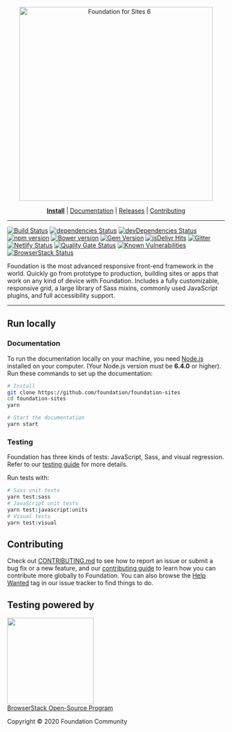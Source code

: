 <p align="center">
  <a href="http://get.foundation/">
    <img src="https://user-images.githubusercontent.com/9939075/38782856-2a64a43e-40fa-11e8-89cd-e873af03b3c4.png" alt="Foundation for Sites 6" width="448px" style="max-width:100%;"/>
  </a>
</p>

<p align="center">
  <a href="https://get.foundation/sites/docs/installation.html"><b>Install</b></a>
  | <a href="https://get.foundation/sites/docs/">Documentation</a>
  | <a href="https://github.com/foundation/foundation-sites/releases">Releases</a>
  | <a href="CONTRIBUTING.md">Contributing</a>
</p>

---

[![Build Status](https://github.com/foundation/foundation-sites/workflows/CI/badge.svg)](https://github.com/foundation/foundation-sites/actions?workflow=CI)
[![dependencies Status](https://david-dm.org/foundation/foundation-sites/status.svg)](https://david-dm.org/foundation/foundation-sites)
[![devDependencies Status](https://david-dm.org/foundation/foundation-sites/dev-status.svg)](https://david-dm.org/foundation/foundation-sites?type=dev)
[![npm version](https://badge.fury.io/js/foundation-sites.svg)](https://badge.fury.io/js/foundation-sites)
[![Bower version](https://badge.fury.io/bo/foundation-sites.svg)](https://badge.fury.io/bo/foundation-sites)
[![Gem Version](https://badge.fury.io/rb/foundation-rails.svg)](https://badge.fury.io/rb/foundation-rails)
[![jsDelivr Hits](https://data.jsdelivr.com/v1/package/npm/foundation-sites/badge?style=rounded)](https://www.jsdelivr.com/package/npm/foundation-sites)
[![Gitter](https://badges.gitter.im/Join%20Chat.svg)](https://gitter.im/zurb/foundation-sites?utm_source=badge&utm_medium=badge&utm_campaign=pr-badge)
[![Netlify Status](https://api.netlify.com/api/v1/badges/da72b0f9-3d51-4d50-951e-6bbf5fe88601/deploy-status)](https://app.netlify.com/sites/foundation-sites/deploys)
[![Quality Gate Status](https://sonarcloud.io/api/project_badges/measure?project=foundation_foundation-sites&metric=alert_status)](https://sonarcloud.io/dashboard?id=foundation_foundation-sites)
[![Known Vulnerabilities](https://snyk.io/test/github/foundation/foundation-sites/badge.svg)](https://snyk.io/test/github/foundation/foundation-sites)
[![BrowserStack Status](https://automate.browserstack.com/badge.svg?badge_key=ZlJCVGIxaEgvaFc4TWhBZ0hFWGtIMjBRZEw0UnFrUys3ZGdrbmZ6TW5lZz0tLU9wZUdFV2lmNVd1dU9XbWxuQ05BOGc9PQ==--915d78e23eeed2ae37ce7a670bc370011a9e4fd9)](https://automate.browserstack.com/public-build/ZlJCVGIxaEgvaFc4TWhBZ0hFWGtIMjBRZEw0UnFrUys3ZGdrbmZ6TW5lZz0tLU9wZUdFV2lmNVd1dU9XbWxuQ05BOGc9PQ==--915d78e23eeed2ae37ce7a670bc370011a9e4fd9)


Foundation is the most advanced responsive front-end framework in the world. Quickly go from prototype to production, building sites or apps that work on any kind of device with Foundation. Includes a fully customizable, responsive grid, a large library of Sass mixins, commonly used JavaScript plugins, and full accessibility support.

---

## Run locally

### Documentation

To run the documentation locally on your machine, you need [Node.js](https://nodejs.org/en/) installed on your computer. (Your Node.js version must be **6.4.0** or higher). Run these commands to set up the documentation:

```bash
# Install
git clone https://github.com/foundation/foundation-sites
cd foundation-sites
yarn

# Start the documentation
yarn start
```

### Testing

Foundation has three kinds of tests: JavaScript, Sass, and visual regression. Refer to our [testing guide](https://github.com/foundation/foundation-sites/wiki/Testing-Guide) for more details.

Run tests with:
```bash
# Sass unit tests
yarn test:sass
# JavaScript unit tests
yarn test:javascript:units
# Visual tests
yarn test:visual
```

## Contributing

Check out [CONTRIBUTING.md](CONTRIBUTING.md) to see how to report an issue or submit a bug fix or a new feature, and our [contributing guide](https://get.foundation/get-involved/contribute.html) to learn how you can contribute more globally to Foundation. You can also browse the [Help Wanted](https://github.com/foundation/foundation-sites/labels/help%20wanted) tag in our issue tracker to find things to do.

## Testing powered by 
<a target="_blank" href="https://www.browserstack.com/"><img width="200" src="https://www.browserstack.com/images/layout/browserstack-logo-600x315.png"></a><br>
[BrowserStack Open-Source Program](https://www.browserstack.com/open-source)

<!-- ## Training

Want the guided tour to Foundation from the team that built it? The ZURB team offers comprehensive training courses for developers of all skill levels. If you're new to Foundation, check out the [Introduction to Foundation Course](http://zurb.com/university/foundation-intro?utm_source=Github%20Repo&utm_medium=website&utm_campaign=readme&utm_content=readme%20training%20link) to kickstart your skills, amplify your productivity, and get a comprehensive overview of everything Foundation has to offer. More advanced users should check out the [Advanced Foundation Course](http://zurb.com/university/advanced-foundation-training?utm_source=Github%20Repo&utm_medium=website&utm_campaign=readme&utm_content=readme%20training%20link) to learn the Advanced skills that ZURB uses to deliver quality client work in short timeframes. -->

Copyright © 2020 Foundation Community
